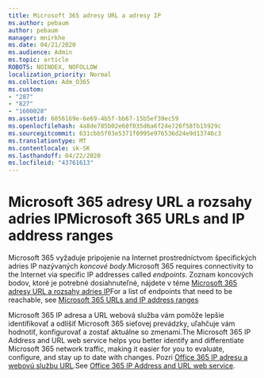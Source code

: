 ```yaml
---
title: Microsoft 365 adresy URL a adresy IP
ms.author: pebaum
author: pebaum
manager: mnirkhe
ms.date: 04/21/2020
ms.audience: Admin
ms.topic: article
ROBOTS: NOINDEX, NOFOLLOW
localization_priority: Normal
ms.collection: Adm_O365
ms.custom:
- "287"
- "827"
- "1600028"
ms.assetid: 6056169e-6e69-4b5f-bb67-15b5ef39ec59
ms.openlocfilehash: 4a8de785b02e60f035d6a6f24e726f58fb15929c
ms.sourcegitcommit: 631cbb5f03e5371f0995e976536d24e9d13746c3
ms.translationtype: MT
ms.contentlocale: sk-SK
ms.lasthandoff: 04/22/2020
ms.locfileid: "43761613"
---
```

# <a name="microsoft-365-urls-and-ip-address-ranges"></a><span data-ttu-id="0c7b1-102">Microsoft 365 adresy URL a rozsahy adries IP</span><span class="sxs-lookup"><span data-stu-id="0c7b1-102">Microsoft 365 URLs and IP address ranges</span></span>

<span data-ttu-id="0c7b1-103">Microsoft 365 vyžaduje pripojenie na Internet prostredníctvom špecifických adries IP nazývaných *koncové body*.</span><span class="sxs-lookup"><span data-stu-id="0c7b1-103">Microsoft 365 requires connectivity to the Internet via specific IP addresses called *endpoints*.</span></span>
<span data-ttu-id="0c7b1-104">Zoznam koncových bodov, ktoré je potrebné dosiahnuteľné, nájdete v téme [Microsoft 365 adresy URL a rozsahy adries IP](https://docs.microsoft.com/office365/enterprise/urls-and-ip-address-ranges)</span><span class="sxs-lookup"><span data-stu-id="0c7b1-104">For a list of endpoints that need to be reachable, see [Microsoft 365 URLs and IP address ranges](https://docs.microsoft.com/office365/enterprise/urls-and-ip-address-ranges)</span></span> 

<span data-ttu-id="0c7b1-105">Microsoft 365 IP adresa a URL webová služba vám pomôže lepšie identifikovať a odlíšiť Microsoft 365 sieťovej prevádzky, uľahčuje vám hodnotiť, konfigurovať a zostať aktuálne so zmenami.</span><span class="sxs-lookup"><span data-stu-id="0c7b1-105">The Microsoft 365 IP Address and URL web service helps you better identify and differentiate Microsoft 365 network traffic, making it easier for you to evaluate, configure, and stay up to date with changes.</span></span> <span data-ttu-id="0c7b1-106">Pozri [Office 365 IP adresu a webovú službu URL](https://docs.microsoft.com/office365/enterprise/office-365-ip-web-service).</span><span class="sxs-lookup"><span data-stu-id="0c7b1-106">See [Office 365 IP Address and URL web service](https://docs.microsoft.com/office365/enterprise/office-365-ip-web-service).</span></span>
